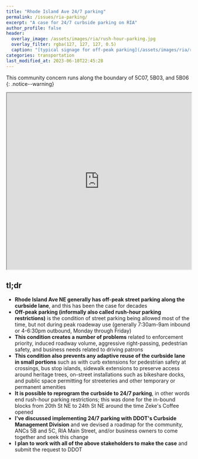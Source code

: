 ```yaml
---
title: "Rhode Island Ave 24/7 parking"
permalink: /issues/ria-parking/
excerpt: "A case for 24/7 curbside parking on RIA"
author_profile: false
header:
  overlay_image: /assets/images/ria/rush-hour-parking.jpg
  overlay_filter: rgba(127, 127, 127, 0.5)
  caption: "[typical signage for off-peak parking](/assets/images/ria/rush-hour-parking.jpg)"
categories: transportation
last_modified_at: 2023-06-10T22:45:28
---
```


This community concern runs along the boundary of 5C07, 5B03, and 5B06
{: .notice--warning}

<iframe src="https://www.google.com/maps/d/u/0/embed?mid=1aK4BShptY4Eb0_5pI9X60vibVW8LfCg&ehbc=2E312F" width="100%" height="480"></iframe>

## tl;dr
- **Rhode Island Ave NE generally has off-peak street parking along the curbside lane**, and this has been the case for decades
- **Off-peak parking (informally also called rush-hour parking restrictions)** is the condition of street parking being allowed most of the time, but not during peak roadeway use (generally 7:30am-9am inbound or 4-6:30pm outbound, Monday through Friday)
- **This condition creates a number of problems** related to enforcement priority, induced roadway volume, aggressive right-passing, pedestrian safety, and business needs related to driving patrons
- **This condition also prevents any adaptive reuse of the curbside lane in small portions** such as with curb extensions for pedestrian safety at crossings, bus stop islands, sidewalk extensions to preserve access around heritage trees, on-street installations such as bikeshare docks, and public space permitting for streeteries and other temporary or permanent amenities
- **It is possible to reprogram the curbside to 24/7 parking**, in other words end rush-hour parking restrictions; this was done for the in-bound blocks from 20th St NE to 24th St NE around the time Zeke's Coffee opened
- **I've discussed implementing 24/7 parking with DDOT's Curbside Management Division** and we devised a roadmap for the community, ANCs 5B and 5C, RIA Main Street, and/or business owners to come together and seek this change
- **I plan to work with all of the above stakeholders to make the case** and submit the request to DDOT

<!--{% include_relative repeat-content/rush-hour-parking.md %}-->
